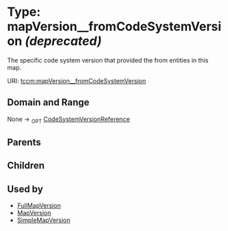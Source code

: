 
# Type: mapVersion__fromCodeSystemVersion _(deprecated)_


The specific code system version that provided the from entities in this map.

URI: [tccm:mapVersion__fromCodeSystemVersion](https://hotecosystem.org/tccm/mapVersion__fromCodeSystemVersion)


## Domain and Range

None ->  <sub>OPT</sub> [CodeSystemVersionReference](CodeSystemVersionReference.md)

## Parents


## Children


## Used by

 * [FullMapVersion](FullMapVersion.md)
 * [MapVersion](MapVersion.md)
 * [SimpleMapVersion](SimpleMapVersion.md)
